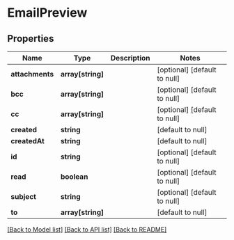 # EmailPreview

## Properties
Name | Type | Description | Notes
------------ | ------------- | ------------- | -------------
**attachments** | **array[string]** |  | [optional] [default to null]
**bcc** | **array[string]** |  | [optional] [default to null]
**cc** | **array[string]** |  | [optional] [default to null]
**created** | **string** |  | [default to null]
**createdAt** | **string** |  | [default to null]
**id** | **string** |  | [optional] [default to null]
**read** | **boolean** |  | [optional] [default to null]
**subject** | **string** |  | [optional] [default to null]
**to** | **array[string]** |  | [default to null]

[[Back to Model list]](../README.md#documentation-for-models) [[Back to API list]](../README.md#documentation-for-api-endpoints) [[Back to README]](../README.md)


